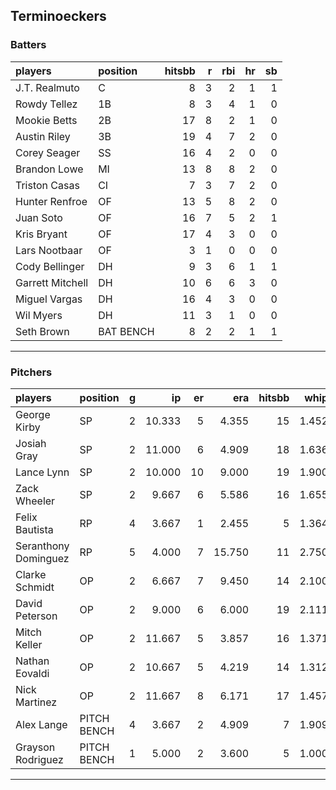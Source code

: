 ## Terminoeckers

### Batters

 
|players          |position  | hitsbb|  r| rbi| hr| sb| 
|:----------------|:---------|------:|--:|---:|--:|--:| 
|J.T. Realmuto    |C         |      8|  3|   2|  1|  1| 
|Rowdy Tellez     |1B        |      8|  3|   4|  1|  0| 
|Mookie Betts     |2B        |     17|  8|   2|  1|  0| 
|Austin Riley     |3B        |     19|  4|   7|  2|  0| 
|Corey Seager     |SS        |     16|  4|   2|  0|  0| 
|Brandon Lowe     |MI        |     13|  8|   8|  2|  0| 
|Triston Casas    |CI        |      7|  3|   7|  2|  0| 
|Hunter Renfroe   |OF        |     13|  5|   8|  2|  0| 
|Juan Soto        |OF        |     16|  7|   5|  2|  1| 
|Kris Bryant      |OF        |     17|  4|   3|  0|  0| 
|Lars Nootbaar    |OF        |      3|  1|   0|  0|  0| 
|Cody Bellinger   |DH        |      9|  3|   6|  1|  1| 
|Garrett Mitchell |DH        |     10|  6|   6|  3|  0| 
|Miguel Vargas    |DH        |     16|  4|   3|  0|  0| 
|Wil Myers        |DH        |     11|  3|   1|  0|  0| 
|Seth Brown       |BAT BENCH |      8|  2|   2|  1|  1| 

* * *

### Pitchers

 
|players              |position    |  g|     ip| er|    era| hitsbb|  whip| so|  w| sv| 
|:--------------------|:-----------|--:|------:|--:|------:|------:|-----:|--:|--:|--:| 
|George Kirby         |SP          |  2| 10.333|  5|  4.355|     15| 1.452|  9|  0|  0| 
|Josiah Gray          |SP          |  2| 11.000|  6|  4.909|     18| 1.636| 10|  0|  0| 
|Lance Lynn           |SP          |  2| 10.000| 10|  9.000|     19| 1.900| 11|  0|  0| 
|Zack Wheeler         |SP          |  2|  9.667|  6|  5.586|     16| 1.655| 12|  0|  0| 
|Felix Bautista       |RP          |  4|  3.667|  1|  2.455|      5| 1.364|  7|  0|  3| 
|Seranthony Dominguez |RP          |  5|  4.000|  7| 15.750|     11| 2.750|  3|  0|  0| 
|Clarke Schmidt       |OP          |  2|  6.667|  7|  9.450|     14| 2.100|  8|  0|  0| 
|David Peterson       |OP          |  2|  9.000|  6|  6.000|     19| 2.111| 10|  0|  0| 
|Mitch Keller         |OP          |  2| 11.667|  5|  3.857|     16| 1.371| 15|  1|  0| 
|Nathan Eovaldi       |OP          |  2| 10.667|  5|  4.219|     14| 1.312| 12|  1|  0| 
|Nick Martinez        |OP          |  2| 11.667|  8|  6.171|     17| 1.457|  9|  0|  0| 
|Alex Lange           |PITCH BENCH |  4|  3.667|  2|  4.909|      7| 1.909|  0|  0|  0| 
|Grayson Rodriguez    |PITCH BENCH |  1|  5.000|  2|  3.600|      5| 1.000|  5|  0|  0| 


* * *


